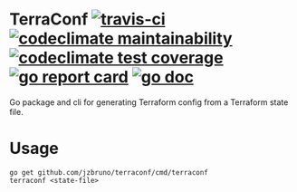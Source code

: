 # TerraConf [![travis-ci](https://travis-ci.org/jzbruno/terraconf.svg)](https://travis-ci.org/jzbruno/terraconf) [![codeclimate maintainability](https://api.codeclimate.com/v1/badges/a8355a1720309e1c63c2/maintainability)](https://codeclimate.com/github/jzbruno/terraconf) [![codeclimate test coverage](https://api.codeclimate.com/v1/badges/a8355a1720309e1c63c2/test_coverage)](https://codeclimate.com/github/jzbruno/terraconf) [![go report card](https://goreportcard.com/badge/github.com/jzbruno/terraconf)](https://goreportcard.com/report/github.com/jzbruno/terraconf) [![go doc](https://img.shields.io/badge/godoc-reference-blue.svg)](https://godoc.org/github.com/jzbruno/terraconf/pkg/terraconf)

Go package and cli for generating Terraform config from a Terraform state file.

# Usage

    go get github.com/jzbruno/terraconf/cmd/terraconf
    terraconf <state-file>

